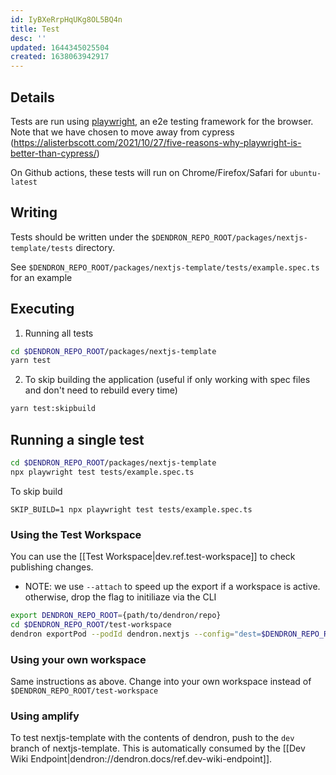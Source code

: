 ```yaml
---
id: IyBXeRrpHqUKg8OL5BQ4n
title: Test
desc: ''
updated: 1644345025504
created: 1638063942917
---
```


## Details
<!-- Any additional details to give about tests-->
Tests are run using [playwright](https://playwright.dev/docs/intro), an e2e testing framework for the browser. Note that we have chosen to move away from cypress (https://alisterbscott.com/2021/10/27/five-reasons-why-playwright-is-better-than-cypress/)

On Github actions, these tests will run on Chrome/Firefox/Safari for `ubuntu-latest`

## Writing
<!-- Writing tests -->
Tests should be written under the `$DENDRON_REPO_ROOT/packages/nextjs-template/tests` directory. 

See `$DENDRON_REPO_ROOT/packages/nextjs-template/tests/example.spec.ts` for an example

## Executing
<!-- Running all tests -->
1. Running all tests
```sh
cd $DENDRON_REPO_ROOT/packages/nextjs-template
yarn test
```
2. To skip building the application (useful if only working with spec files and don't need to rebuild every time)
```sh
yarn test:skipbuild
```

## Running a single test
```sh
cd $DENDRON_REPO_ROOT/packages/nextjs-template
npx playwright test tests/example.spec.ts
```
To skip build
```
SKIP_BUILD=1 npx playwright test tests/example.spec.ts
```

### Using the Test Workspace

You can use the [[Test Workspace|dev.ref.test-workspace]] to check publishing changes.

- NOTE: we use `--attach` to speed up the export if a workspace is active. otherwise, drop the flag to initiliaze via the CLI
```sh
export DENDRON_REPO_ROOT={path/to/dendron/repo}
cd $DENDRON_REPO_ROOT/test-workspace
dendron exportPod --podId dendron.nextjs --config="dest=$DENDRON_REPO_ROOT/packages/nextjs-template" --attach
```

### Using your own workspace

Same instructions as above. Change into your own workspace instead of `$DENDRON_REPO_ROOT/test-workspace`

### Using amplify

To test nextjs-template with the contents of dendron, push to the `dev` branch of nextjs-template. This is automatically consumed by the
[[Dev Wiki Endpoint|dendron://dendron.docs/ref.dev-wiki-endpoint]]. 
